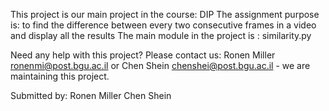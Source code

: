 This project is our main project in the course: DIP 
The assignment purpose is: to find the difference between every two consecutive frames in a video and display all the results
The main module in the project is : similarity.py


Need any help with this project? Please contact us: Ronen Miller ronenmi@post.bgu.ac.il or Chen Shein chenshei@post.bgu.ac.il - we are maintaining this project.

Submitted by:
Ronen Miller 
Chen Shein 
